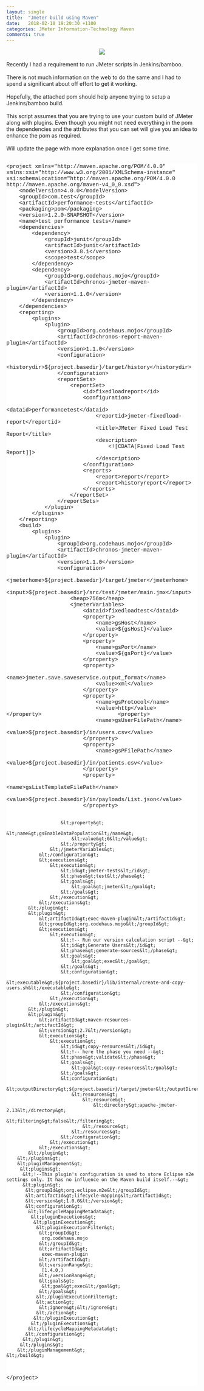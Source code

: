 ```yaml
---
layout: single
title:  "Jmeter build using Maven"
date:   2018-02-10 19:20:30 +1100
categories: JMeter Information-Technology Maven
comments: true
---
```

<div dir="ltr" style="text-align: left;" trbidi="on">
<div class="separator" style="clear: both; text-align: center;">
<a href="https://4.bp.blogspot.com/-FRZLHeHEAp0/WRGYfUBb7tI/AAAAAAAARBc/IOXRKzau4uMF7O6w62O0neRXrWRiBRfUgCLcB/s1600/DSC_0820.JPG" imageanchor="1" style="margin-left: 1em; margin-right: 1em;"><img border="0" src="https://4.bp.blogspot.com/-FRZLHeHEAp0/WRGYfUBb7tI/AAAAAAAARBc/IOXRKzau4uMF7O6w62O0neRXrWRiBRfUgCLcB/s1600/DSC_0820.JPG" /></a></div>
<br />
Recently I had a requirement to run JMeter scripts in Jenkins/bamboo.<br />
<br />
There is not much information on the web to do the same and I had to spend a significant about off effort to get it working.<br />
<br />
Hopefully, the attached pom should help anyone trying to setup a Jenkins/bamboo build.<br />
<br />
This script assumes that you are trying to use your custom build of JMeter along with plugins. Even though you might not need everything in the pom the dependencies and the attributes that you can set will give you an idea to enhance the pom as required.<br />
<br />
Will update the page with more explanation once I get some time.<br />
<br />
<pre class="a-c-x-Ha a-c-Ma-td-Ib" style="-webkit-user-select: text; background-color: white; font-family: 'Courier New', Courier, monospace, arial, sans-serif; font-size: 14px; white-space: pre-wrap; word-wrap: break-word;">&lt;project xmlns="http://maven.apache.org/POM/4.0.0" xmlns:xsi="http://www.w3.org/2001/XMLSchema-instance" xsi:schemaLocation="http://maven.apache.org/POM/4.0.0 http://maven.apache.org/maven-v4_0_0.xsd"&gt;
    &lt;modelVersion&gt;4.0.0&lt;/modelVersion&gt;
    &lt;groupId&gt;com.test&lt;/groupId&gt;
    &lt;artifactId&gt;performance-tests&lt;/artifactId&gt;
    &lt;packaging&gt;pom&lt;/packaging&gt;
    &lt;version&gt;1.2.0-SNAPSHOT&lt;/version&gt;
    &lt;name&gt;test performance tests&lt;/name&gt;
    &lt;dependencies&gt;
        &lt;dependency&gt;
            &lt;groupId&gt;junit&lt;/groupId&gt;
            &lt;artifactId&gt;junit&lt;/artifactId&gt;
            &lt;version&gt;3.8.1&lt;/version&gt;
            &lt;scope&gt;test&lt;/scope&gt;
        &lt;/dependency&gt;
        &lt;dependency&gt;
            &lt;groupId&gt;org.codehaus.mojo&lt;/groupId&gt;
            &lt;artifactId&gt;chronos-jmeter-maven-plugin&lt;/artifactId&gt;
            &lt;version&gt;1.1.0&lt;/version&gt;
        &lt;/dependency&gt;
    &lt;/dependencies&gt;
    &lt;reporting&gt;
        &lt;plugins&gt;
            &lt;plugin&gt;
                &lt;groupId&gt;org.codehaus.mojo&lt;/groupId&gt;
                &lt;artifactId&gt;chronos-report-maven-plugin&lt;/artifactId&gt;
                &lt;version&gt;1.1.0&lt;/version&gt;
                &lt;configuration&gt;
                    &lt;historydir&gt;${project.basedir}/target/history&lt;/historydir&gt;
                &lt;/configuration&gt;
                &lt;reportSets&gt;
                    &lt;reportSet&gt;
                        &lt;id&gt;fixedloadreport&lt;/id&gt;
                        &lt;configuration&gt;
                            &lt;dataid&gt;performancetest&lt;/dataid&gt;
                            &lt;reportid&gt;jmeter-fixedload-report&lt;/reportid&gt;
                            &lt;title&gt;JMeter Fixed Load Test Report&lt;/title&gt;
                            &lt;description&gt;
                                &lt;![CDATA[Fixed Load Test Report]]&gt;
                            &lt;/description&gt;
                        &lt;/configuration&gt;
                        &lt;reports&gt;
                            &lt;report&gt;report&lt;/report&gt;
                            &lt;report&gt;historyreport&lt;/report&gt;
                        &lt;/reports&gt;
                    &lt;/reportSet&gt;
                &lt;/reportSets&gt;
            &lt;/plugin&gt;
        &lt;/plugins&gt;
    &lt;/reporting&gt;
    &lt;build&gt;
        &lt;plugins&gt;
            &lt;plugin&gt;
                &lt;groupId&gt;org.codehaus.mojo&lt;/groupId&gt;
                &lt;artifactId&gt;chronos-jmeter-maven-plugin&lt;/artifactId&gt;
                &lt;version&gt;1.1.0&lt;/version&gt;
                &lt;configuration&gt;
                    &lt;jmeterhome&gt;${project.basedir}/target/jmeter&lt;/jmeterhome&gt;
                    &lt;input&gt;${project.basedir}/src/test/jmeter/main.jmx&lt;/input&gt;
                    &lt;heap&gt;756m&lt;/heap&gt;
                    &lt;jmeterVariables&gt;
                        &lt;dataid&gt;fixedloadtest&lt;/dataid&gt;
                        &lt;property&gt;
                            &lt;name&gt;gsHost&lt;/name&gt;
                            &lt;value&gt;${gsHost}&lt;/value&gt;
                        &lt;/property&gt;
                        &lt;property&gt;
                            &lt;name&gt;gsPort&lt;/name&gt;
                            &lt;value&gt;${gsPort}&lt;/value&gt;
                        &lt;/property&gt;
                        &lt;property&gt;
                            &lt;name&gt;jmeter.save.saveservice.output_format&lt;/name&gt;
                            &lt;value&gt;xml&lt;/value&gt;
                        &lt;/property&gt;
                        &lt;property&gt;
                            &lt;name&gt;gsProtocol&lt;/name&gt;
                            &lt;value&gt;http&lt;/value&gt;
<span style="font-size: 14px;">&lt;/property&gt;</span>                        &lt;property&gt;
                            &lt;name&gt;gsUserFilePath&lt;/name&gt;
                            &lt;value&gt;${project.basedir}/in/users.csv&lt;/value&gt;
                        &lt;/property&gt;
                        &lt;property&gt;
                            &lt;name&gt;gsPFilePath&lt;/name&gt;
                            &lt;value&gt;${project.basedir}/in/patients.csv&lt;/value&gt;
                        &lt;/property&gt;
                        &lt;property&gt;
                            &lt;name&gt;gsListTemplateFilePath&lt;/name&gt;
                            &lt;value&gt;${project.basedir}/in/payloads/List.json&lt;/value&gt;
                        &lt;/property&gt;
                       
                        &lt;property&gt;
                            &lt;name&gt;gsEnableDataPopulation&lt;/name&gt;
                            &lt;value&gt;0&lt;/value&gt;
                        &lt;/property&gt;
                    &lt;/jmeterVariables&gt;
                &lt;/configuration&gt;
                &lt;executions&gt;
                    &lt;execution&gt;
                        &lt;id&gt;jmeter-tests&lt;/id&gt;
                        &lt;phase&gt;test&lt;/phase&gt;
                        &lt;goals&gt;
                            &lt;goal&gt;jmeter&lt;/goal&gt;
                        &lt;/goals&gt;
                    &lt;/execution&gt;
                &lt;/executions&gt;
            &lt;/plugin&gt;
            &lt;plugin&gt;
                &lt;artifactId&gt;exec-maven-plugin&lt;/artifactId&gt;
                &lt;groupId&gt;org.codehaus.mojo&lt;/groupId&gt;
                &lt;executions&gt;
                    &lt;execution&gt;
                        &lt;!-- Run our version calculation script --&gt;
                        &lt;id&gt;Generate Users&lt;/id&gt;
                        &lt;phase&gt;generate-sources&lt;/phase&gt;
                        &lt;goals&gt;
                            &lt;goal&gt;exec&lt;/goal&gt;
                        &lt;/goals&gt;
                        &lt;configuration&gt;
                            &lt;executable&gt;${project.basedir}/lib/internal/create-and-copy-users.sh&lt;/executable&gt;
                        &lt;/configuration&gt;
                    &lt;/execution&gt;
                &lt;/executions&gt;
            &lt;/plugin&gt;
            &lt;plugin&gt;
                &lt;artifactId&gt;maven-resources-plugin&lt;/artifactId&gt;
                &lt;version&gt;2.7&lt;/version&gt;
                &lt;executions&gt;
                    &lt;execution&gt;
                        &lt;id&gt;copy-resources&lt;/id&gt;
                        &lt;!-- here the phase you need --&gt;
                        &lt;phase&gt;validate&lt;/phase&gt;
                        &lt;goals&gt;
                            &lt;goal&gt;copy-resources&lt;/goal&gt;
                        &lt;/goals&gt;
                        &lt;configuration&gt;
                            &lt;outputDirectory&gt;${project.basedir}/target/jmeter&lt;/outputDirectory&gt;
                            &lt;resources&gt;
                                &lt;resource&gt;
                                    &lt;directory&gt;apache-jmeter-2.13&lt;/directory&gt;
                                    &lt;filtering&gt;false&lt;/filtering&gt;
                                &lt;/resource&gt;
                            &lt;/resources&gt;
                        &lt;/configuration&gt;
                    &lt;/execution&gt;
                &lt;/executions&gt;
            &lt;/plugin&gt;
        &lt;/plugins&gt;
        &lt;pluginManagement&gt;
         &lt;plugins&gt;
          &lt;!--This plugin's configuration is used to store Eclipse m2e settings only. It has no influence on the Maven build itself.--&gt;
          &lt;plugin&gt;
           &lt;groupId&gt;org.eclipse.m2e&lt;/groupId&gt;
           &lt;artifactId&gt;lifecycle-mapping&lt;/artifactId&gt;
           &lt;version&gt;1.0.0&lt;/version&gt;
           &lt;configuration&gt;
            &lt;lifecycleMappingMetadata&gt;
             &lt;pluginExecutions&gt;
              &lt;pluginExecution&gt;
               &lt;pluginExecutionFilter&gt;
                &lt;groupId&gt;
                 org.codehaus.mojo
                &lt;/groupId&gt;
                &lt;artifactId&gt;
                 exec-maven-plugin
                &lt;/artifactId&gt;
                &lt;versionRange&gt;
                 [1.4.0,)
                &lt;/versionRange&gt;
                &lt;goals&gt;
                 &lt;goal&gt;exec&lt;/goal&gt;
                &lt;/goals&gt;
               &lt;/pluginExecutionFilter&gt;
               &lt;action&gt;
                &lt;ignore&gt;&lt;/ignore&gt;
               &lt;/action&gt;
              &lt;/pluginExecution&gt;
             &lt;/pluginExecutions&gt;
            &lt;/lifecycleMappingMetadata&gt;
           &lt;/configuration&gt;
          &lt;/plugin&gt;
         &lt;/plugins&gt;
        &lt;/pluginManagement&gt;
    &lt;/build&gt;
&lt;/project&gt;</pre>
</div>
